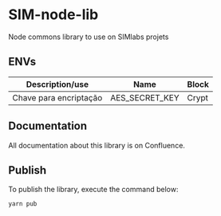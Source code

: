 # SIM-node-lib

Node commons library to use on SIMlabs projets

## ENVs

| Description/use                   | Name           | Block |
| --------------------------------- | -------------- | ----- |
| Chave para encriptação            | AES_SECRET_KEY | Crypt |

## Documentation

All documentation about this library is on Confluence.

## Publish

To publish the library, execute the command below:

```
yarn pub
```
